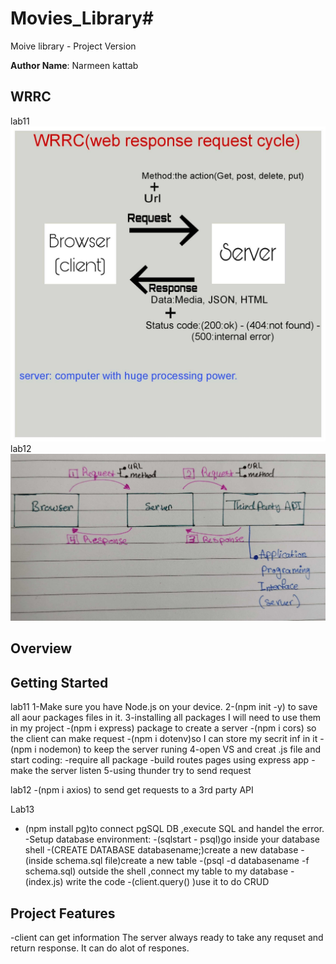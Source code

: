# Movies_Library#
Moive library - Project Version

**Author Name**: Narmeen kattab

## WRRC
lab11
![wrrc](1.jpg)
lab12
![img2](./IMG_20230321_202033_edit_81813642943244.jpg)
## Overview

## Getting Started
lab11
1-Make sure you have Node.js on your device.
2-(npm init -y) to save all aour packages files in it.
3-installing all packages I will need to use them in my project
-(npm i express) package to create a server
-(npm i cors) so the client can make request
-(npm i dotenv)so I can store my secrit inf in it
-(npm i nodemon) to keep the server runing
4-open VS and creat .js file and start coding:
 -require all package
 -build routes pages using express app
 -make the server listen
 5-using thunder try to send request

lab12
-(npm i axios) to send get requests to a 3rd party API

Lab13
- (npm install pg)to connect pgSQL DB ,execute SQL and handel the error.
-Setup  database environment:
-(sqlstart - psql)go inside your database shell
-(CREATE DATABASE databasename;)create a new database
-(inside schema.sql file)create a new table
-(psql  -d databasename -f schema.sql) outside the shell ,connect my table to my database
-(index.js) write the code
-(client.query() )use it to do CRUD
## Project Features
-client can get information
The server always ready to take any requset and return response. It can do alot of respones.